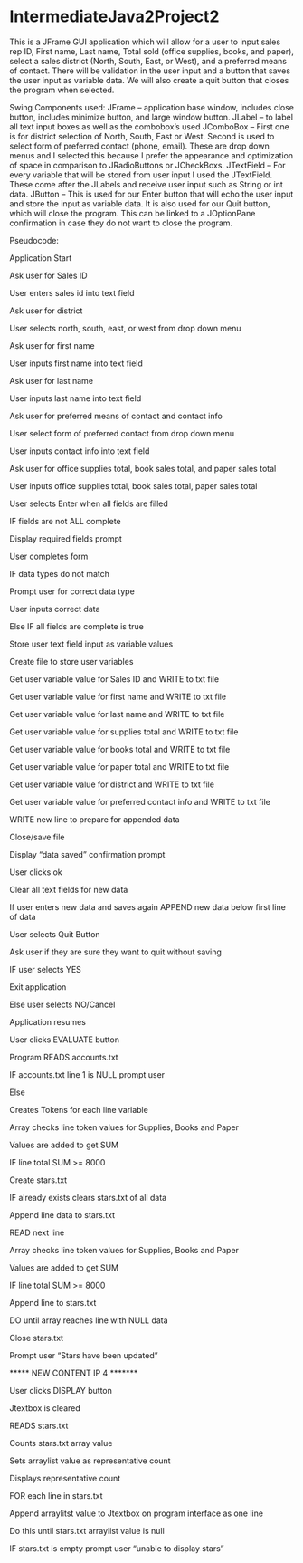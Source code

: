# IntermediateJava2Project2

This is a JFrame GUI application which will allow for a user to input sales rep ID, First name, Last name, Total sold (office supplies, books, and paper), select a sales district (North, South, East, or West), and a preferred means of contact. There will be validation in the user input and a button that saves the user input as variable data. We will also create a quit button that closes the program when selected.


Swing Components used:
JFrame – application base window, includes close button, includes minimize button, and large window button. 
JLabel – to label all text input boxes as well as the combobox’s used 
JComboBox – First one is for district selection of North, South, East or West. Second is used to select form of preferred contact (phone, email). These are drop down menus and I selected this because I prefer the appearance and optimization of space in comparison to JRadioButtons or JCheckBoxs. 
JTextField – For every variable that will be stored from user input I used the JTextField. These come after the JLabels and receive user input such as String or int data.
JButton – This is used for our Enter button that will echo the user input and store the input as variable data. It is also used for our Quit button, which will close the program. This can be linked to a JOptionPane confirmation in case they do not want to close the program. 



Pseudocode:

Application Start

Ask user for Sales ID

User enters sales id into text field

Ask user for district

User selects north, south, east, or west from drop down menu

Ask user for first name

User inputs first name into text field

Ask user for last name 

User inputs last name into text field

Ask user for preferred means of contact and contact info

User select form of preferred contact from drop down menu

User inputs contact info into text field

Ask user for office supplies total, book sales total, and paper sales total

User inputs office supplies total, book sales total, paper sales total

User selects Enter when all fields are filled

IF fields are not ALL complete

Display required fields prompt

User completes form

IF data types do not match

Prompt user for correct data type

User inputs correct data

Else IF all fields are complete is true

Store user text field input as variable values

Create file to store user variables

Get user variable value for Sales ID and WRITE to txt file

Get user variable value for first name and WRITE to txt file

Get user variable value for last name and WRITE to txt file

Get user variable value for supplies total and WRITE to txt file

Get user variable value for books total and WRITE to txt file

Get user variable value for paper total and WRITE to txt file

Get user variable value for district and WRITE to txt file

Get user variable value for preferred contact info and WRITE to txt file

WRITE new line to prepare for appended data

Close/save file

Display “data saved” confirmation prompt

User clicks ok

Clear all text fields for new data

If user enters new data and saves again APPEND new data below first line of data 

User selects Quit Button

Ask user if they are sure they want to quit without saving

IF user selects YES

Exit application

Else user selects NO/Cancel

Application resumes

User clicks EVALUATE button

Program READS accounts.txt

IF accounts.txt line 1 is NULL prompt user

Else

Creates Tokens for each line variable

Array checks line token values for Supplies, Books and Paper 

Values are added to get SUM

IF line total SUM >= 8000 

Create stars.txt

IF already exists clears stars.txt of all data

Append line data to stars.txt

READ next line

Array checks line token values for Supplies, Books and Paper

Values are added to get SUM

IF line total SUM >= 8000

Append line to stars.txt

DO until array reaches line with NULL data

Close stars.txt

Prompt user “Stars have been updated”

***** NEW CONTENT IP 4 *******

User clicks DISPLAY button

Jtextbox is cleared

READS stars.txt

Counts stars.txt array value

Sets arraylist value as representative count

Displays representative count

FOR each line in stars.txt

Append arraylitst value to Jtextbox on program interface as one line

Do this until stars.txt arraylist value is null

IF stars.txt is empty prompt user “unable to display stars”
